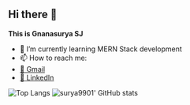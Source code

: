 ## Hi there 👋


**This is Gnanasurya SJ** 


- 🌱 I’m currently learning MERN Stack development
- 📫 How to reach me:
- [📧 Gmail](surya9901@gmail.com)
- [💬 LinkedIn](https://www.linkedin.com/in/gnanasurya-sj-93021628)

![Top Langs](https://github-readme-stats.vercel.app/api/top-langs/?username=thisisvillegas&theme=synthwave "surya9901' Top Languages Card")  ![surya9901' GitHub stats](https://github-readme-stats.vercel.app/api?username=surya9901isvillegas&theme=synthwave&show_icons=true&count_private=true "surya9901' GutHub Stats")


